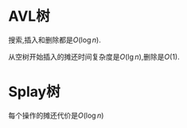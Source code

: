 # AVL树

搜索,插入和删除都是$O(\log n)$.

从空树开始插入的摊还时间复杂度是$O(\lg n)$,删除是$O(1)$.

# Splay树

每个操作的摊还代价是$O(\log n)$
